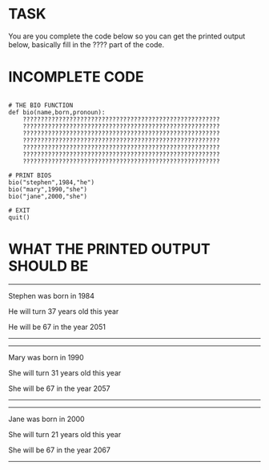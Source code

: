 # TASK
You are you complete the code below
so you can get the printed output below,
basically fill in the ???? part of the code.

# INCOMPLETE CODE
```

# THE BIO FUNCTION
def bio(name,born,pronoun):
    ???????????????????????????????????????????????????????
    ???????????????????????????????????????????????????????
    ???????????????????????????????????????????????????????
    ???????????????????????????????????????????????????????
    ???????????????????????????????????????????????????????
    ???????????????????????????????????????????????????????
    ???????????????????????????????????????????????????????

# PRINT BIOS
bio("stephen",1984,"he")
bio("mary",1990,"she")
bio("jane",2000,"she")

# EXIT
quit()

```

# WHAT THE PRINTED OUTPUT SHOULD BE

----------------------------------------

Stephen was born in 1984

He will turn 37 years old this year

He will be 67 in the year 2051

----------------------------------------

----------------------------------------

Mary was born in 1990

She will turn 31 years old this year

She will be 67 in the year 2057

----------------------------------------

----------------------------------------

Jane was born in 2000

She will turn 21 years old this year

She will be 67 in the year 2067

----------------------------------------
